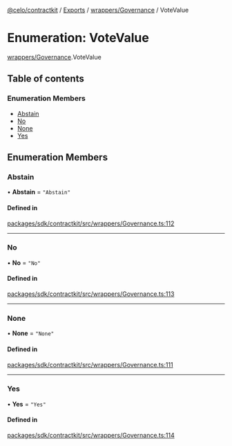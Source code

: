 [@celo/contractkit](../README.md) / [Exports](../modules.md) / [wrappers/Governance](../modules/wrappers_Governance.md) / VoteValue

# Enumeration: VoteValue

[wrappers/Governance](../modules/wrappers_Governance.md).VoteValue

## Table of contents

### Enumeration Members

- [Abstain](wrappers_Governance.VoteValue.md#abstain)
- [No](wrappers_Governance.VoteValue.md#no)
- [None](wrappers_Governance.VoteValue.md#none)
- [Yes](wrappers_Governance.VoteValue.md#yes)

## Enumeration Members

### Abstain

• **Abstain** = ``"Abstain"``

#### Defined in

[packages/sdk/contractkit/src/wrappers/Governance.ts:112](https://github.com/celo-org/developer-tooling/blob/master/packages/sdk/contractkit/src/wrappers/Governance.ts#L112)

___

### No

• **No** = ``"No"``

#### Defined in

[packages/sdk/contractkit/src/wrappers/Governance.ts:113](https://github.com/celo-org/developer-tooling/blob/master/packages/sdk/contractkit/src/wrappers/Governance.ts#L113)

___

### None

• **None** = ``"None"``

#### Defined in

[packages/sdk/contractkit/src/wrappers/Governance.ts:111](https://github.com/celo-org/developer-tooling/blob/master/packages/sdk/contractkit/src/wrappers/Governance.ts#L111)

___

### Yes

• **Yes** = ``"Yes"``

#### Defined in

[packages/sdk/contractkit/src/wrappers/Governance.ts:114](https://github.com/celo-org/developer-tooling/blob/master/packages/sdk/contractkit/src/wrappers/Governance.ts#L114)
